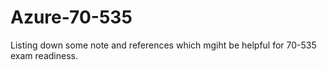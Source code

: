 # Azure-70-535
Listing down some note and references which mgiht be helpful for 70-535 exam readiness.
